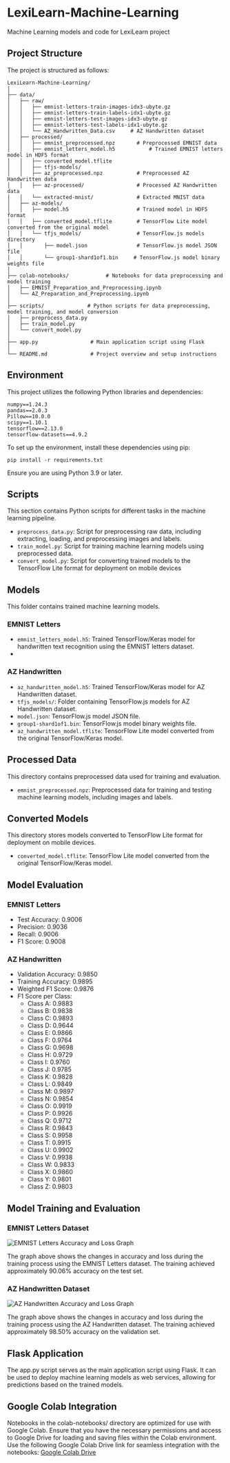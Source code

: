 # LexiLearn-Machine-Learning
Machine Learning models and code for LexiLearn project

## Project Structure
The project is structured as follows:

```LexiLearn-Machine-Learning/
LexiLearn-Machine-Learning/
│
├── data/
│   ├── raw/
│   │   ├── emnist-letters-train-images-idx3-ubyte.gz
│   │   ├── emnist-letters-train-labels-idx1-ubyte.gz
│   │   ├── emnist-letters-test-images-idx3-ubyte.gz
│   │   ├── emnist-letters-test-labels-idx1-ubyte.gz
│   │   └── AZ_Handwritten_Data.csv     # AZ Handwritten dataset
│   ├── processed/
│   │   ├── emnist_preprocessed.npz       # Preprocessed EMNIST data
│   │   ├── emnist_letters_model.h5           # Trained EMNIST letters model in HDF5 format
│   │   ├── converted_model.tflite
│   │   ├── tfjs-models/
│   │   ├── az_preprocessed.npz           # Preprocessed AZ Handwritten data
│   │   ├── az-processed/                 # Processed AZ Handwritten data
│   │   └── extracted-mnist/              # Extracted MNIST data
│   ├── az-models/
│   │   ├── model.h5                      # Trained model in HDF5 format
│   │   ├── converted_model.tflite        # TensorFlow Lite model converted from the original model
│   │   └── tfjs_models/                  # TensorFlow.js models directory
│   │       ├── model.json                # TensorFlow.js model JSON file
│   │       └── group1-shard1of1.bin     # TensorFlow.js model binary weights file
│
├── colab-notebooks/            # Notebooks for data preprocessing and model training
│   ├── EMNIST_Preparation_and_Preprocessing.ipynb
│   └── AZ_Preparation_and_Preprocessing.ipynb
│
├── scripts/              # Python scripts for data preprocessing, model training, and model conversion
│   ├── preprocess_data.py
│   ├── train_model.py
│   └── convert_model.py
│
├── app.py                 # Main application script using Flask
│
└── README.md              # Project overview and setup instructions
```

## Environment
This project utilizes the following Python libraries and dependencies:

```
numpy==1.24.3
pandas==2.0.3
Pillow==10.0.0
scipy==1.10.1
tensorflow==2.13.0
tensorflow-datasets==4.9.2
```

To set up the environment, install these dependencies using pip:

```
pip install -r requirements.txt
```

Ensure you are using Python 3.9 or later.

## Scripts
This section contains Python scripts for different tasks in the machine learning pipeline.

- `preprocess_data.py`: Script for preprocessing raw data, including extracting, loading, and preprocessing images and labels.
- `train_model.py`: Script for training machine learning models using preprocessed data.
- `convert_model.py`: Script for converting trained models to the TensorFlow Lite format for deployment on mobile devices

## Models
This folder contains trained machine learning models.
### EMNIST Letters
- `emnist_letters_model.h5`: Trained TensorFlow/Keras model for handwritten text recognition using the EMNIST letters dataset.
- 

### AZ Handwritten
- `az_handwritten_model.h5`: Trained TensorFlow/Keras model for AZ Handwritten dataset.
- `tfjs_models/`: Folder containing TensorFlow.js models for AZ Handwritten dataset.
- `model.json`: TensorFlow.js model JSON file.
- `group1-shard1of1.bin`: TensorFlow.js model binary weights file.
- `az_handwritten_model.tflite`: TensorFlow Lite model converted from the original TensorFlow/Keras model.

## Processed Data
This directory contains preprocessed data used for training and evaluation.
- `emnist_preprocessed.npz`: Preprocessed data for training and testing machine learning models, including images and labels.

## Converted Models
This directory stores models converted to TensorFlow Lite format for deployment on mobile devices.
- `converted_model.tflite`: TensorFlow Lite model converted from the original TensorFlow/Keras model.

## Model Evaluation
### EMNIST Letters
- Test Accuracy: 0.9006
- Precision: 0.9036
- Recall: 0.9006
- F1 Score: 0.9008

### AZ Handwritten
- Validation Accuracy: 0.9850
- Training Accuracy: 0.9895
- Weighted F1 Score: 0.9876
- F1 Score per Class:
    - Class A: 0.9883
    - Class B: 0.9838
    - Class C: 0.9893
    - Class D: 0.9644
    - Class E: 0.9866
    - Class F: 0.9764
    - Class G: 0.9698
    - Class H: 0.9729
    - Class I: 0.9760
    - Class J: 0.9785
    - Class K: 0.9828
    - Class L: 0.9849
    - Class M: 0.9897
    - Class N: 0.9854
    - Class O: 0.9919
    - Class P: 0.9926
    - Class Q: 0.9712
    - Class R: 0.9843
    - Class S: 0.9958
    - Class T: 0.9915
    - Class U: 0.9902
    - Class V: 0.9938
    - Class W: 0.9833
    - Class X: 0.9860
    - Class Y: 0.9801
    - Class Z: 0.9803
 
## Model Training and Evaluation

### EMNIST Letters Dataset

![EMNIST Letters Accuracy and Loss Graph](data/emnist-traing-process.png)

The graph above shows the changes in accuracy and loss during the training process using the EMNIST Letters dataset. The training achieved approximately 90.06% accuracy on the test set.

### AZ Handwritten Dataset

![AZ Handwritten Accuracy and Loss Graph](data/az-training-process.png)

The graph above shows the changes in accuracy and loss during the training process using the AZ Handwritten dataset. The training achieved approximately 98.50% accuracy on the validation set.


## Flask Application
The app.py script serves as the main application script using Flask. It can be used to deploy machine learning models as web services, allowing for predictions based on the trained models.

## Google Colab Integration
Notebooks in the colab-notebooks/ directory are optimized for use with Google Colab. Ensure that you have the necessary permissions and access to Google Drive for loading and saving files within the Colab environment. Use the following Google Colab Drive link for seamless integration with the notebooks: [Google Colab Drive](https://drive.google.com/drive/folders/1rv7tuaZkkru9I2DZzn_KFtbypAAsZFmB?usp=drive_link)
